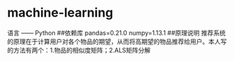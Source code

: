 # machine-learning

语言
——
Python
##依赖库
pandas=0.21.0
numpy=1.13.1
##原理说明
推荐系统的原理在于计算用户对各个物品的期望，从而将高期望的物品推荐给用户。本人写的方法有两个：1.物品的相似度矩阵；2.ALS矩阵分解
